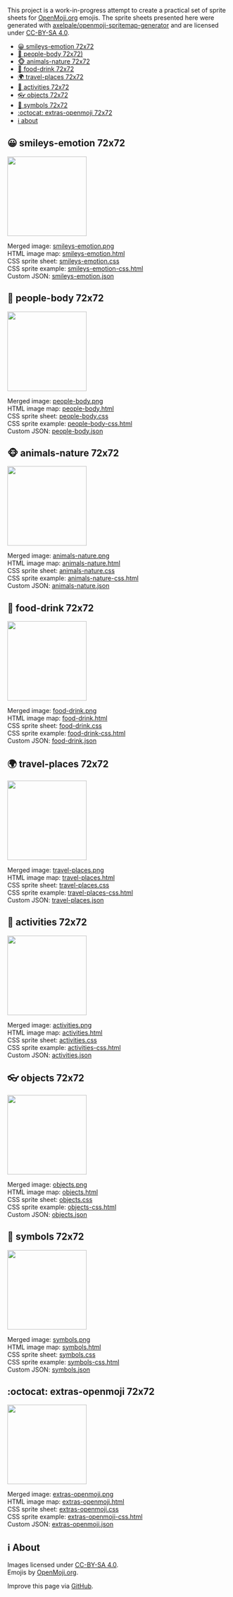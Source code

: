 This project is a work-in-progress attempt to create a practical set of sprite sheets for [OpenMoji.org](https://openmoji.org/) emojis. The sprite sheets presented here were generated with [axelpale/openmoji-spritemap-generator](https://github.com/axelpale/openmoji-spritemap-generator) and are licensed under [CC-BY-SA 4.0](https://creativecommons.org/licenses/by-sa/4.0/legalcode).

* [😀 smileys-emotion 72x72](#-smileys-emotion-72x72)
* [👋 people-body 72x72)](#-people-body-72x72)
* [🐵 animals-nature 72x72](#-animals-nature-72x72)
* [🍇 food-drink 72x72](#-food-drink-72x72)
* [🌍 travel-places 72x72](#-travel-places-72x72)
* [🎃 activities 72x72](#-activities-72x72)
* [👓 objects 72x72](#-objects-72x72)
* [🏧 symbols 72x72](#-symbols-72x72)
* [:octocat: extras-openmoji 72x72](#octocat-extras-openmoji-72x72)
* [ℹ about](#-about)

## 😀 smileys-emotion 72x72

[<img src="smileys-emotion.png" width="180">](smileys-emotion.png)

Merged image: [smileys-emotion.png](smileys-emotion.png)<br>
HTML image map: [smileys-emotion.html](smileys-emotion.html)<br>
CSS sprite sheet: [smileys-emotion.css](smileys-emotion.css)<br>
CSS sprite example: [smileys-emotion-css.html](smileys-emotion-css.html)<br>
Custom JSON: [smileys-emotion.json](smileys-emotion.json)


## 👋 people-body 72x72

[<img src="people-body.png" width="180">](people-body.png)

Merged image: [people-body.png](people-body.png)<br>
HTML image map: [people-body.html](people-body.html)<br>
CSS sprite sheet: [people-body.css](people-body.css)<br>
CSS sprite example: [people-body-css.html](people-body-css.html)<br>
Custom JSON: [people-body.json](people-body.json)


## 🐵 animals-nature 72x72

[<img src="animals-nature.png" width="180">](animals-nature.png)

Merged image: [animals-nature.png](animals-nature.png)<br>
HTML image map: [animals-nature.html](animals-nature.html)<br>
CSS sprite sheet: [animals-nature.css](animals-nature.css)<br>
CSS sprite example: [animals-nature-css.html](animals-nature-css.html)<br>
Custom JSON: [animals-nature.json](animals-nature.json)


## 🍇 food-drink 72x72

[<img src="food-drink.png" width="180">](food-drink.png)

Merged image: [food-drink.png](food-drink.png)<br>
HTML image map: [food-drink.html](food-drink.html)<br>
CSS sprite sheet: [food-drink.css](food-drink.css)<br>
CSS sprite example: [food-drink-css.html](food-drink-css.html)<br>
Custom JSON: [food-drink.json](food-drink.json)


## 🌍 travel-places 72x72

[<img src="travel-places.png" width="180">](travel-places.png)

Merged image: [travel-places.png](travel-places.png)<br>
HTML image map: [travel-places.html](travel-places.html)<br>
CSS sprite sheet: [travel-places.css](travel-places.css)<br>
CSS sprite example: [travel-places-css.html](travel-places-css.html)<br>
Custom JSON: [travel-places.json](travel-places.json)


## 🎃 activities 72x72

[<img src="activities.png" width="180">](activities.png)

Merged image: [activities.png](activities.png)<br>
HTML image map: [activities.html](activities.html)<br>
CSS sprite sheet: [activities.css](activities.css)<br>
CSS sprite example: [activities-css.html](activities-css.html)<br>
Custom JSON: [activities.json](activities.json)


## 👓 objects 72x72

[<img src="objects.png" width="180">](objects.png)

Merged image: [objects.png](objects.png)<br>
HTML image map: [objects.html](objects.html)<br>
CSS sprite sheet: [objects.css](objects.css)<br>
CSS sprite example: [objects-css.html](objects-css.html)<br>
Custom JSON: [objects.json](objects.json)


## 🏧 symbols 72x72

[<img src="symbols.png" width="180">](symbols.png)

Merged image: [symbols.png](symbols.png)<br>
HTML image map: [symbols.html](symbols.html)<br>
CSS sprite sheet: [symbols.css](symbols.css)<br>
CSS sprite example: [symbols-css.html](symbols-css.html)<br>
Custom JSON: [symbols.json](symbols.json)


## :octocat: extras-openmoji 72x72

[<img src="extras-openmoji.png" width="180">](extras-openmoji.png)

Merged image: [extras-openmoji.png](extras-openmoji.png)<br>
HTML image map: [extras-openmoji.html](extras-openmoji.html)<br>
CSS sprite sheet: [extras-openmoji.css](extras-openmoji.css)<br>
CSS sprite example: [extras-openmoji-css.html](extras-openmoji-css.html)<br>
Custom JSON: [extras-openmoji.json](extras-openmoji.json)


## ℹ About

Images licensed under [CC-BY-SA 4.0](https://creativecommons.org/licenses/by-sa/4.0/legalcode).<br>
Emojis by [OpenMoji.org](https://openmoji.org/).

Improve this page via [GitHub](https://github.com/axelpale/openmoji-sprites).
